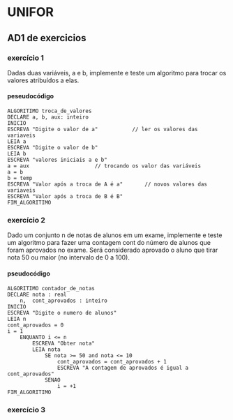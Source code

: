 # UNIFOR
## AD1 de exercicios

### exercício 1 
Dadas duas variáveis, a e b, implemente e teste um algoritmo para trocar os valores atribuídos a elas.
#### peseudocódigo
``` 
ALGORITIMO troca_de_valores
DECLARE a, b, aux: inteiro
INICIO
ESCREVA "Digite o valor de a"			// ler os valores das variaveis
LEIA a
ESCREVA "Digite o valor de b"
LEIA b
ESCREVA "valores iniciais a e b"
a = aux 					// trocando os valor das variáveis 
a = b
b = temp
ESCREVA "Valor após a troca de A é a"		// novos valores das variaveis
ESCREVA "Valor após a troca de B é B"
FIM_ALGORITIMO
```
### exercício 2 
Dado um conjunto n de notas de alunos em um exame, implemente e teste um algoritmo para fazer uma contagem cont do número de alunos que foram aprovados no exame. Será considerado aprovado o aluno que tirar nota 50 ou maior (no intervalo de 0 a 100).
#### pseudocódigo
```
ALGORITIMO contador_de_notas
DECLARE nota : real
	n,  cont_aprovados : inteiro
INICIO
ESCREVA "Digite o numero de alunos"
LEIA n
cont_aprovados = 0
i = 1
	ENQUANTO i <= n
		ESCREVA "Obter nota"
		LEIA nota
			SE nota >= 50 and nota <= 10												
				cont_aprovados = cont_aprovados + 1
				ESCREVA "A contagem de aprovados é igual a cont_aprovados"
			SENAO
				i = +1
FIM_ALGORITIMO
```
### exercício 3
